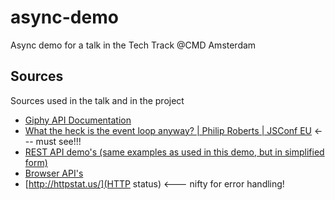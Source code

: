 # async-demo
Async demo for a talk in the Tech Track @CMD Amsterdam

## Sources
Sources used in the talk and in the project

- [Giphy API Documentation](https://developers.giphy.com/)
- [What the heck is the event loop anyway? | Philip Roberts | JSConf EU](https://www.youtube.com/watch?v=8aGhZQkoFbQ) <--- must see!!!
- [REST API demo's (same examples as used in this demo, but in simplified form)](https://codepen.io/collection/AyJdPK)
- [Browser API's](https://platform.html5.org/)
- [http://httpstat.us/](HTTP status) <---  nifty for error handling!
